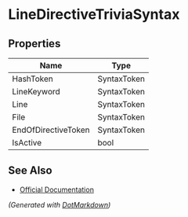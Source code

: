 # LineDirectiveTriviaSyntax

## Properties

| Name                | Type        |
| ------------------- | ----------- |
| HashToken           | SyntaxToken |
| LineKeyword         | SyntaxToken |
| Line                | SyntaxToken |
| File                | SyntaxToken |
| EndOfDirectiveToken | SyntaxToken |
| IsActive            | bool        |

## See Also

* [Official Documentation](https://docs.microsoft.com/en-us/dotnet/api/microsoft.codeanalysis.csharp.syntax.linedirectivetriviasyntax)


*\(Generated with [DotMarkdown](http://github.com/JosefPihrt/DotMarkdown)\)*